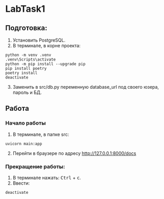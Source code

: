 # LabTask1
## Подготовка:
1. Установить PostgreSQL.
2. В терминале, в корне проекта:
``` batch
python -m venv .venv
.venv\Scripts\activate
python -m pip install --upgrade pip
pip install poetry
poetry install
deactivate
```
3. Заменить в src/db.py переменную database_url под своего юзера, пароль и БД.
## Работа
### Начало работы
1. В терминале, в папке src:
``` batch
uvicorn main:app
```
2. Перейти в браузере по адресу http://127.0.0.1:8000/docs
### Прекращение работы:
1. В терминале нажать: 
<kbd>Ctrl</kbd> + <kbd>c</kbd>.  
2. Ввести:
``` batch
deactivate
```
